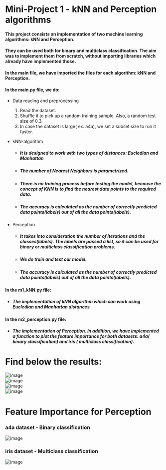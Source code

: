 # Mini-Project 1 - kNN and Perception algorithms
#### This project consists on implementation of two machine learning algorithms: kNN and Perception.
#### They can be used both for binary and multiclass classification. The aim was to implement them from scratch, without importing libraries which already have implemented those. 

#### In the main file, we have imported the files for each algorithm: kNN and Perception. 
#### In the main.py file, we do:
* Data reading and preprocessing
	1. Read the dataset.
	2. Shuffle it to pick up a random training sample. Also, a random test size of 0.3.
	3. In case the dataset is large( ex. a4a), we set a subset size to run it faster. 
* kNN-algorithm
	* ##### It is designed to work with two types of distances: Eucledian and Manhattan
	* ##### The number of Nearest Neighbors is parametrized. 
	* ##### There is no training process before testing the model, because the concept of KNN is to find the nearest data points to the required data.
	* ##### The accuracy is calculated as the number of correctly predicted data points(labels) out of all the data points(labels).

* Perception
  * ##### It takes into consideration the number of iterations and the classes(labels). The labels are passed a list, so it can be used for binary or multiclass classification problems.
  * ##### We do train and test our model.
  * ##### The accuracy is calculated as the number of correctly predicted data points(labels) out of all the data points(labels).


#### In the m1_kNN.py file:
  * ##### The implementation of kNN algorithm which can work using Eucledian and Manhattan distances


#### In the m2_perception.py file:
  * ##### The implementation of Perception. In addition, we have implemented a function to plot the feature importance for both datasets: a4a( binary classification) and iris ( multiclass classification).


# Find below the results:

![image](https://github.com/or1390/mini-project1/blob/f345bd271af99d7987a98be3c1d477c633ccdf13/iris_dataset_kNN_1.png)<br/>
![image](https://github.com/or1390/mini-project1/blob/f345bd271af99d7987a98be3c1d477c633ccdf13/a4a_dataset_kNN_2.png)<br/>
![image](https://github.com/or1390/mini-project1/blob/f345bd271af99d7987a98be3c1d477c633ccdf13/a4a_dataset_perception_1.png)<br/>
![image](https://github.com/or1390/mini-project1/blob/f345bd271af99d7987a98be3c1d477c633ccdf13/iris_dataset_perception_2.png)<br/>

# Feature Importance for Perception
### a4a dataset - Binary classification
![image](https://github.com/or1390/mini-project1/blob/f345bd271af99d7987a98be3c1d477c633ccdf13/a4a_feature_importance_perception.png)
### iris dataset - Multiclass classification
![image](https://github.com/or1390/mini-project1/blob/f345bd271af99d7987a98be3c1d477c633ccdf13/iris_feature_importance_perception.png)



	
	



